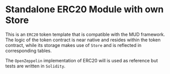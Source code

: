 # Standalone ERC20 Module with own Store

This is an `ERC20` token template that is compatible with the MUD framework. The logic of the token contract is near native and resides within the token contract, while its storage makes use of `Store` and is reflected in corresponding tables.

The `OpenZeppelin` implementation of ERC20 will is used as reference but tests are written in `Solidity`.
